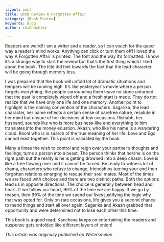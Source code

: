 ```yaml
---
layout: post
title: Book Review A Forgotten Affair
category: [Book Review]
keywords: blog
author: shikhashikz

---
```

Readers are weird! I am a writer and a reader, so I can vouch for the queer way a reader’s mind works. Anything can click or turn them off! I loved the way A Forgotten Affair is printed. The font and the way it’s formatted. I know it’s a strange way to start the review but that’s the first thing which I liked about the book. The title did hint towards the fact that the lead character will be going through memory loss. 

I was prepared that the book will unfold lot of dramatic situations and tempers will be running high. It’s like yesteryear's movie where a person forgets everything, the people surrounding them leave no stone unturned that the past is completely wiped off and a fresh start is made. They do not realize that we have only one life and one memory. Another point to highlight is the naming convention of the characters. Sagarika, the lead character, her name reflects a certain sense of carefree nature, resolute in her mind but unsure of her decisions at few occasions. Rishabh, her husband, sounds like who is more business-like and everything to him translates into the money equation. Akash, who like his name is a wandering cloud. Roohi who is in search of the true meaning of her life. Love and Ego cannot exist together. This point is validated by the book. 

Many a times the wish to control and reign over your partner’s thoughts and feelings, turns a person into a beast. The person thinks that he/she is on the right path but the reality is he is getting drowned into a deep chasm. Love is like a free flowing river and it cannot be forced. Be ready to witness lot of drama, characters who refuse to change, friendships turning sour and then forgotten relations emerging to rescue their soul mates. Most of the times we are faced with choices and there are two distinct paths. Both the options lead us in opposite directions. The choice is generally between head and heart. If we follow our heart, 99% of the time we are happy. If we go by reason, then 99% of the time we spend our lives justifying the logic why that was opted for. Only on rare occasions, life gives you a second chance to mend things and start all over again. Sagarika and Akash grabbed that opportunity and were determined not to lose each other this time.

This book is a good read. Kanchana keeps on entertaining the readers and suspense gets enfolded like different layers of onion!

*This article was originally published on Writersmelon.*

